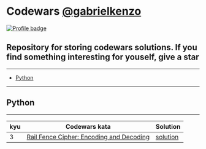 # Codewars [@gabrielkenzo](https://www.codewars.com/users/gabrielkenzo)

[![Profile badge](https://www.codewars.com/users/gabrielkenzo/badges/large)](https://www.codewars.com/users/gabrielkenzo)

## Repository for storing codewars solutions. If you find something interesting for youself, **give a star**

____

* [Python](#python)

____

## Python

____

| kyu | Codewars kata | Solution |
| --- | --- | --- |
| 3 | [Rail Fence Cipher: Encoding and Decoding](https://www.codewars.com/kata/58c5577d61aefcf3ff000081) | [solution](/pkg/rail_fence_cipher) |